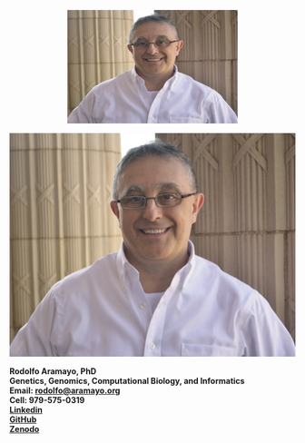<p align="center">
<img src="https://github.com/raramayo/Rodolfo_Aramayo/blob/main/assets/Rodolfo_Pic.jpg?raw=true" alt="Rodolfo Aramayo, PhD" width="300" height="200">

![](https://github.com/raramayo/Rodolfo_Aramayo/blob/main/assets/Rodolfo_Pic.jpg?raw=true "Rodolfo Aramayo, PhD")


**Rodolfo Aramayo, PhD**  
**Genetics, Genomics, Computational Biology, and Informatics**  
**Email: rodolfo@aramayo.org**  
**Cell: 979-575-0319**  
**[Linkedin](https://www.linkedin.com/in/rodolfo-aramayo-572297196/)**  
**[GitHub](https://github.com/raramayo)**  
**[Zenodo](https://zenodo.org/communities/aramayo_lab/records?q=&l=list&p=1&s=20&sort=newest)**  
